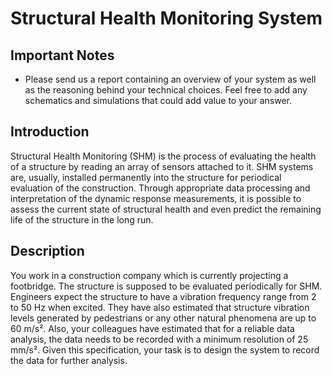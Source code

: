 # Structural Health Monitoring System

## Important Notes

- Please send us a report containing an overview of your system as well as
the reasoning behind your technical choices. Feel free to add any schematics 
and simulations that could add value to your answer. 

## Introduction

Structural Health Monitoring (SHM) is the process of evaluating the 
health of a structure by reading an array of sensors attached to it. 
SHM systems are, usually, installed permanently into the structure 
for periodical evaluation of the construction. Through appropriate
data processing and interpretation of the dynamic response measurements,
it is possible to assess the current state of structural health 
and even predict the remaining life of the structure in the long run. 

## Description

You work in a construction company which is currently projecting a
footbridge. The structure is supposed to be evaluated periodically
for SHM. Engineers expect the structure to have a vibration 
frequency range from 2 to 50 Hz when excited. They have also 
estimated that structure vibration levels generated by
pedestrians or any other natural phenomena are up to 60 m/s². Also, 
your colleagues have estimated that for a reliable data analysis, the 
data needs to be recorded with a minimum resolution of 25 mm/s². Given 
this specification, your task is to design the system to record the 
data for further analysis.
